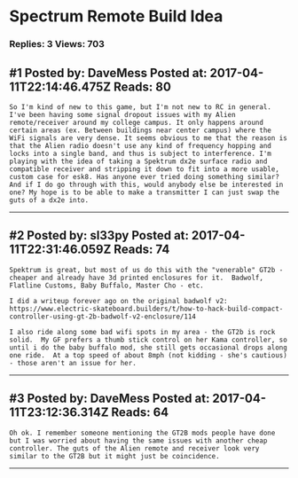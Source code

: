 # Spectrum Remote Build Idea

### Replies: 3 Views: 703

## \#1 Posted by: DaveMess Posted at: 2017-04-11T22:14:46.475Z Reads: 80

```
So I'm kind of new to this game, but I'm not new to RC in general. I've been having some signal dropout issues with my Alien remote/receiver around my college campus. It only happens around certain areas (ex. Between buildings near center campus) where the WiFi signals are very dense. It seems obvious to me that the reason is that the Alien radio doesn't use any kind of frequency hopping and locks into a single band, and thus is subject to interference. I'm playing with the idea of taking a Spektrum dx2e surface radio and compatible receiver and stripping it down to fit into a more usable, custom case for esk8. Has anyone ever tried doing something similar? And if I do go through with this, would anybody else be interested in one? My hope is to be able to make a transmitter I can just swap the guts of a dx2e into.
```

---
## \#2 Posted by: sl33py Posted at: 2017-04-11T22:31:46.059Z Reads: 74

```
Spektrum is great, but most of us do this with the "venerable" GT2b - cheaper and already have 3d printed enclosures for it.  Badwolf, Flatline Customs, Baby Buffalo, Master Cho - etc.

I did a writeup forever ago on the original badwolf v2:
https://www.electric-skateboard.builders/t/how-to-hack-build-compact-controller-using-gt-2b-badwolf-v2-enclosure/114

I also ride along some bad wifi spots in my area - the GT2b is rock solid.  My GF prefers a thumb stick control on her Kama controller, so until i do the baby buffalo mod, she still gets occasional drops along one ride.  At a top speed of about 8mph (not kidding - she's cautious) - those aren't an issue for her.
```

---
## \#3 Posted by: DaveMess Posted at: 2017-04-11T23:12:36.314Z Reads: 64

```
Oh ok. I remember someone mentioning the GT2B mods people have done but I was worried about having the same issues with another cheap controller. The guts of the Alien remote and receiver look very similar to the GT2B but it might just be coincidence.
```

---
